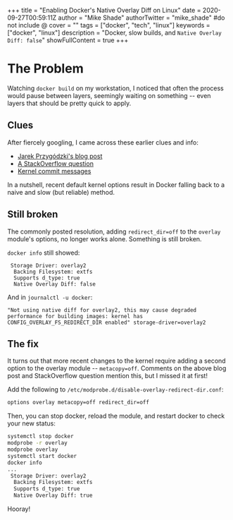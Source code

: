 +++
title = "Enabling Docker's Native Overlay Diff on Linux"
date = 2020-09-27T00:59:11Z
author = "Mike Shade"
authorTwitter = "mike_shade" #do not include @
cover = ""
tags = ["docker", "tech", "linux"]
keywords = ["docker", "linux"]
description = "Docker, slow builds, and `Native Overlay Diff: false`"
showFullContent = true
+++

# The Problem

Watching `docker build` on my workstation, I noticed that often the process
would pause between layers, seemingly waiting on something -- even layers that
should be pretty quick to apply.

## Clues

After fiercely googling, I came across these earlier clues and info:

- [Jarek Przygódzki's blog post](https://dev.to/jarekprzygodzki/a-curious-case-of-slow-docker-image-builds-2o7k)
- [A StackOverflow question](https://stackoverflow.com/questions/46787983/what-native-overlay-diff-mean-in-overlay2-storage-driver)
- [Kernel commit messages](https://github.com/torvalds/linux/commit/d47748e5ae5af6572e520cc9767bbe70c22ea498#diff-315c61b86e39b9b47f4ab0cd9efc2467)

In a nutshell, recent default kernel options result in Docker falling back to
a naive and slow (but reliable) method.

## Still broken

The commonly posted resolution, adding `redirect_dir=off` to the `overlay` module's options, no longer works alone. Something is still broken.

`docker info` still showed:
```shell
 Storage Driver: overlay2
  Backing Filesystem: extfs
  Supports d_type: true
  Native Overlay Diff: false
```

And in `journalctl -u docker`:
```
"Not using native diff for overlay2, this may cause degraded performance for building images: kernel has CONFIG_OVERLAY_FS_REDIRECT_DIR enabled" storage-driver=overlay2
```

## The fix

It turns out that more recent changes to the kernel require adding a second option
to the overlay module -- `metacopy=off`. Comments on the above blog post and 
StackOverflow question mention this, but I missed it at first!

Add the following to `/etc/modprobe.d/disable-overlay-redirect-dir.conf`:
```bash
options overlay metacopy=off redirect_dir=off
```

Then, you can stop docker, reload the module, and restart docker to check your new status:

```bash
systemctl stop docker
modprobe -r overlay
modprobe overlay
systemctl start docker
docker info
...
 Storage Driver: overlay2
  Backing Filesystem: extfs
  Supports d_type: true
  Native Overlay Diff: true
```

Hooray!

